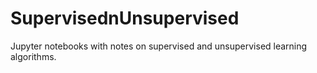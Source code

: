 # SupervisednUnsupervised

Jupyter notebooks with notes on supervised and unsupervised learning algorithms.
